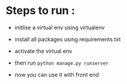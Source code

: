 # Steps to run :

- initlise a virtual env using virtualenv

- install all packages using requirements.txt

- activate the virtual env

- then run `python manage.py runserver`

- now you can use it with front end
